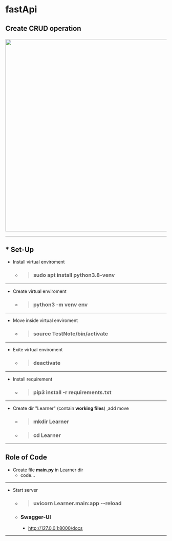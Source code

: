# __fastApi__ 

##   <p> Create CRUD operation </p>


<img src="https://external-content.duckduckgo.com/iu/?u=https%3A%2F%2Fmiro.medium.com%2Fmax%2F1023%2F1*du7p50wS_fIsaC_lR18qsg.png&f=1&nofb=1" style="width:600px;"/>


---

## * Set-Up
* Install virtual enviroment
  *  > ### sudo apt install python3.8-venv
---
* Create virtual enviroment
   * > ### python3 -m venv env
---
* Move inside virtual enviroment
   * > ### source TestNote/bin/activate
---
* Exite virtual enviroment
    * > ### deactivate
---
* Install requirement
    * > ### pip3 install -r requirements.txt
---
* Create dir "Learner" (contain **working files**) ,add move 
    * > ### mkdir Learner
    * > ### cd Learner

---
## Role of Code

* Create file **main.py** in Learner dir
    * code...
---
* Start server
    * > ### uvicorn Learner.main:app --reload
    * ### Swagger-UI
        * <u>http://127.0.0.1:8000/docs</u>
---